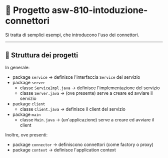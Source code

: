# 🧩 Progetto asw-810-intoduzione-connettori
Si tratta di semplici esempi, che introducono l'uso dei connettori.

---

## 📁 Struttura dei progetti
In generale:
- package `service` $\to$ definisce l'interfaccia `Service` del servizio
- package `server`
    - classe `ServiceImpl.java` $\to$ definisce l'implementazione del servizio
    - classe `Server.java` $\to$ (ove presente) serve a creare ed avviare il servizio
- package `client`
    - classe `Client.java` $\to$ definisce il client del servizio
- package `main`
    - classe `Main.java` $\to$ (un'applicazione) serve a creare ed avviare il client

Inoltre, ove presenti:
- package `connector` $\to$ definiscono connettori (come factory o proxy)
- package `context` $\to$ definisce l'application context